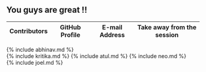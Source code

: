 ## **You guys are great !!**


| Contributors | GitHub Profile | E-mail Address | Take away from the session |    
| --- | --- | --- | ------------- |   
{% include abhinav.md %}  
{% include kritika.md %}
{% include atul.md %}
{% include neo.md %}  
{% include joel.md %}


